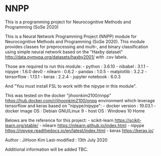 # NNPP
This is a programming project for Neurocognitive Methods and Programming (SoSe 2020)

This is a Neural Network Programming Project (NNPP) module for Neurocognitive Methods and Programming (SoSe 2020).
This module provides classes for preprocessing and multi-, and binary classification using simple neural network
based on the "Haxby dataset" <http://data.pymvpa.org/datasets/haxby2001/> with .csv labels.

Those are required to run this module:
    - python : 3.6.10
    - nibabel : 3.1.1
    - nipype : 1.6.0 dev0
    - nilearn : 0.6.2
    - pandas : 1.0.5
    - matplotlib : 3.2.2
    - tensorflow : 1.13.1
    - keras : 2.2.4
    - jupyter notebook : 6.0.3

And "You must install FSL to work with the nipype in this module".

This was tested on the docker "jihoonkim2100/nnpp" <https://hub.docker.com/r/jihoonkim2100/nnpp> environment
which leverage tensorflow and keras based on "nipype/nipype":
    - docker version : 19.03.1
    - docker image OS : Debian GNU/Linux 9
    - host OS : Windows 10 Home

Belows are the reference for this project:
    - scikit-learn https://scikit-learn.org/stable/
    - nilearn https://nilearn.github.io/index.html
    - nipype https://nipype.readthedocs.io/en/latest/index.html
    - keras https://keras.io/

Author : JiHoon Kim
Last-modified : 13th July 2020

Additional information will be added TBC.
